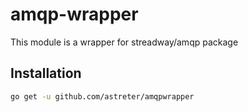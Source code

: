 # amqp-wrapper
This module is a wrapper for streadway/amqp package

## Installation

```bash
go get -u github.com/astreter/amqpwrapper
```
